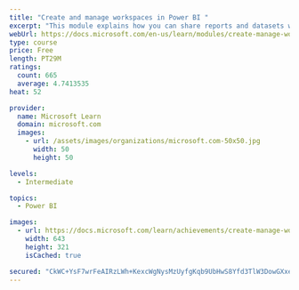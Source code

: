 ```yaml
---
title: "Create and manage workspaces in Power BI "
excerpt: "This module explains how you can share reports and datasets with your users and how to create a deployment strategy that makes sense for you and your organization. Furthermore, you will learn about data lineage in Microsoft Power BI."
webUrl: https://docs.microsoft.com/en-us/learn/modules/create-manage-workspaces-power-bi/
type: course
price: Free
length: PT29M
ratings:
  count: 665
  average: 4.7413535
heat: 52

provider:
  name: Microsoft Learn
  domain: microsoft.com
  images:
    - url: /assets/images/organizations/microsoft.com-50x50.jpg
      width: 50
      height: 50

levels:
  - Intermediate

topics:
  - Power BI

images:
  - url: https://docs.microsoft.com/learn/achievements/create-manage-workspaces-power-bi-social.png
    width: 643
    height: 321
    isCached: true

secured: "CkWC+YsF7wrFeAIRzLWh+KexcWgNysMzUyfgKqb9UbHwS8Yfd3TlW3DowGXxeOMKPZ0BpMcLwymrkVpccpsl7druF0WizJenUqolFZVUjmkHDM4Z2kE5FdBAsXyMdZ/F5h+J+5Z5WKmWryKyzQrhFTfBICHJYitsbb227YnIQ9SQ7Y0r7Ls+Fv/4Gviy0Avo5twaRozHP194EMJFud6Ckd85kz/NCZwQgY0LZbz68B7hii4x6xUpyCG8mKIUe05PeQgpol4NnvDP4r57/YqcCsuM9+A5yluz0wFbKRGGHiEUaVdZLLuePNQeMrakP9CBKOGC3mEXNz5hthXF6sy1fQzfsUnWP1ToBGHjUtqXdNdn53HwnGn1Bit1sAB2WT6DP+nI18TDQAz2pUm0DayfcUnPp2EGKzE6ytILr/fFys0=;92XpV6X94/gB+wZsN+9UpQ=="
---
```


